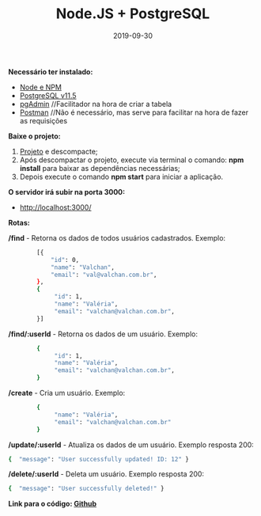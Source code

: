 ﻿---
date: 2019-09-30
title: "Node.JS + PostgreSQL"
description: "CRUD em Node.JS com PostgreSQL."
category: "node"
image: '/assets/img/cover/cover2.png'
---

**Necessário ter instalado:**
- <a href="https://nodejs.org/en/" target="_blank" rel="nofollow, noreferrer,noopener,external">Node e NPM</a>
- <a href="https://www.enterprisedb.com/downloads/postgres-postgresql-downloads" target="_blank" rel="nofollow, noreferrer,noopener,external">PostgreSQL v11.5</a>
- <a href="https://www.pgadmin.org/" target="_blank" rel="nofollow, noreferrer,noopener,external">pgAdmin</a> //Facilitador na hora de criar a tabela
- <a href="https://www.getpostman.com/" target="_blank" rel="nofollow, noreferrer,noopener,external">Postman</a> //Não é necessário, mas serve para facilitar na hora de fazer as requisições

**Baixe o projeto:**
1. <a href="https://github.com/ValchanOficial/NodePostgreSQL/archive/master.zip" target="_blank" rel="nofollow, noreferrer,noopener,external">Projeto</a> e descompacte;
2. Após descompactar o projeto, execute via terminal o comando: **npm install** para baixar as dependências necessárias;
3. Depois execute o comando **npm start** para iniciar a aplicação.

**O servidor irá subir na porta 3000:**
- <a href="http://localhost:3000/" target="_blank" rel="nofollow, noreferrer,noopener,external">http://localhost:3000/</a>

**Rotas:**

**/find** - Retorna os dados de todos usuários cadastrados. Exemplo:
```bash
        [{
            "id": 0,
            "name": "Valchan",
            "email": "val@valchan.com.br",
        },
        {
             "id": 1,
             "name": "Valéria",
             "email": "valchan@valchan.com.br",
        }]
```
**/find/:userId** - Retorna os dados de um usuário. Exemplo:
```bash
        {
             "id": 1,
             "name": "Valéria",
             "email": "valchan@valchan.com.br",
        }
```
**/create** - Cria um usuário. Exemplo:
```bash
        {
             "name": "Valéria",
             "email": "valchan@valchan.com.br"
        }
```
**/update/:userId** - Atualiza os dados de um usuário. Exemplo resposta 200:
```bash
{  "message": "User successfully updated! ID: 12" }
```
**/delete/:userId** - Deleta um usuário. 
Exemplo resposta 200:
```bash
{  "message": "User successfully deleted!" }
```

**Link para o código: <a href="https://github.com/ValchanOficial/NodePostgreSQL" target="_blank" rel="nofollow, noreferrer,noopener,external">Github</a>**
